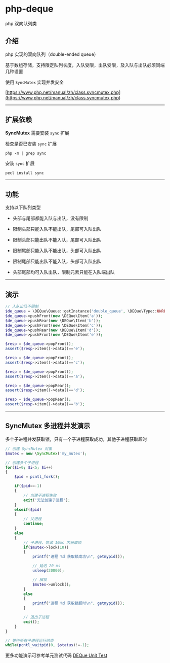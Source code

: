 # php-deque

php 双向队列类

## 介绍

php 实现的双向队列（double-ended queue）

基于数组存储，支持限定队列长度，入队受限，出队受限，及入队与出队必须同端几种设置

使用 `SyncMutex` 实现并发安全

[https://www.php.net/manual/zh/class.syncmutex.php](<https://www.php.net/manual/zh/class.syncmutex.php>)

---

## 扩展依赖

**SyncMutex** 需要安装 `sync` 扩展

检查是否已安装 `sync` 扩展

```shell
php -m | grep sync
```

安装 `sync` 扩展

```shell
pecl install sync
```

---

## 功能

支持以下队列类型

- 头部与尾部都能入队与出队，没有限制

- 限制头部只能入队不能出队，尾部可入队出队

- 限制头部只能出队不能入队，尾部可入队出队

- 限制尾部只能入队不能出队，头部可入队出队

- 限制尾部只能出队不能入队，头部可入队出队

- 头部尾部均可入队出队，限制元素只能在入队端出队

---

## 演示

```php
// 入队出队不限制
$de_queue = \DEQue\Queue::getInstance('double_queue', \DEQue\Type::UNRESTRICTED, 10);
$de_queue->pushFront(new \DEQue\Item('a'));
$de_queue->pushRear(new \DEQue\Item('b'));
$de_queue->pushFront(new \DEQue\Item('c'));
$de_queue->pushRear(new \DEQue\Item('d'));
$de_queue->pushFront(new \DEQue\Item('e'));

$resp = $de_queue->popFront();
assert($resp->item()->data()=='e');

$resp = $de_queue->popFront();
assert($resp->item()->data()=='c');

$resp = $de_queue->popFront();
assert($resp->item()->data()=='a');

$resp = $de_queue->popRear();
assert($resp->item()->data()=='d');

$resp = $de_queue->popRear();
assert($resp->item()->data()=='b');
```

---

## SyncMutex 多进程并发演示

多个子进程并发获取锁，只有一个子进程获取成功，其他子进程获取超时

```php
// 创建 SyncMutex 对象
$mutex = new \SyncMutex('my_mutex');

// 创建多个子进程
for($i=0; $i<5; $i++)
{
    $pid = pcntl_fork();

    if($pid==-1)
    {
        // 创建子进程失败
        exit('无法创建子进程');
    }
    elseif($pid)
    {
        // 父进程
        continue;
    }
    else
    {
        // 子进程，尝试 10ms 内获取锁
        if($mutex->lock(10))
        {
            printf("进程 %d 获取锁成功\n", getmypid());

            // 延迟 20 ms
            usleep(20000);

            // 解锁
            $mutex->unlock();
        }
        else
        {
            printf("进程 %d 获取锁超时\n", getmypid());
        }

        // 退出子进程
        exit();
    }
}

// 等待所有子进程运行结束
while(pcntl_waitpid(0, $status)!=-1);
```

更多功能演示可参考单元测试代码 [DEQue Unit Test](<../tests/DEQue>)
